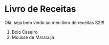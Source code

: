 # Livro de Receitas

Olá, seja bem vindo ao meu livro de receitas S2!!!

1. Bolo Caseiro
2. Mousse de Maracujá
